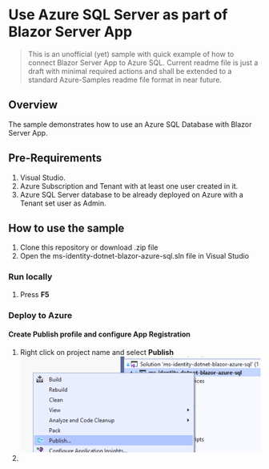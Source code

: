 # Use Azure SQL Server as part of Blazor Server App

> This is an unofficial (yet) sample with quick example of how to connect Blazor Server App to Azure SQL.
  Current readme file is just a draft with minimal required actions and shall be extended to a standard Azure-Samples readme file format in near future.

## Overview

The sample demonstrates how to use an Azure SQL Database with Blazor Server App.

## Pre-Requirements

1. Visual Studio.
1. Azure Subscription and Tenant with at least one user created in it.
1. Azure SQL Server database to be already deployed on Azure with a Tenant set user as Admin.

## How to use the sample

1. Clone this repository or download .zip file
1. Open the ms-identity-dotnet-blazor-azure-sql.sln file in Visual Studio

### Run locally
1. Press **F5**

### Deploy to Azure

#### Create Publish profile and configure App Registration
1. Right click on project name and select **Publish** ![publish-menu](./ReadmeFiles/publish-menu.png)
1. 
